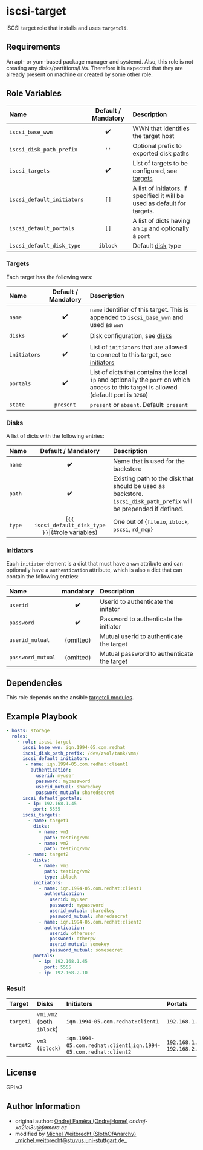 # iscsi-target

iSCSI target role that installs and uses `targetcli`.

## Requirements

An apt- or yum-based package manager and systemd. 
Also, this role is not creating any disks/partitions/LVs. 
Therefore it is expected that they are already present on machine or created by some other role.

## Role Variables

| Name                       | Default / Mandatory | Description                                                                               |
|:---------------------------|:-------------------:|:------------------------------------------------------------------------------------------|
| `iscsi_base_wwn`           | :heavy_check_mark:  | WWN that identifies the target host                                                       |
| `iscsi_disk_path_prefix`   |        `''`         | Optional prefix to exported disk paths                                                    |
| `iscsi_targets`            | :heavy_check_mark:  | List of targets to be configured, see [targets](#targets)                                 |
| `iscsi_default_initiators` |        `[]`         | A list of [initiators](#initiators). If specified it will be used as default for targets. |
| `iscsi_default_portals`    |        `[]`         | A list of dicts having an `ip` and optionally a `port`                                    |
| `iscsi_default_disk_type`  |      `iblock`       | Default [disk](#disks) type                                                               |

### Targets

Each target has the following vars:

| Name         | Default / Mandatory | Description                                                                                                                             |
|:-------------|:-------------------:|:----------------------------------------------------------------------------------------------------------------------------------------|
| `name`       | :heavy_check_mark:  | `name` identifier of this target. This is appended to `iscsi_base_wwn` and used as `wwn`                                                |
| `disks`      | :heavy_check_mark:  | Disk configuration, see [disks](#disks)                                                                                                 |
| `initiators` | :heavy_check_mark:  | List of `initiators` that are allowed to connect to this target, see [initiators](#initiators)                                          |
| `portals`    | :heavy_check_mark:  | List of dicts that contains the local `ip` and optionally the `port` on which access to this target is allowed (default port is `3260`) |
| `state`      |      `present`      | `present` or `absent`. Default: `present`                                                                                               |

### Disks

A list of dicts with the following entries:

| Name   |                Default / Mandatory                 | Description                                                                                                        |
|:-------|:--------------------------------------------------:|:-------------------------------------------------------------------------------------------------------------------|
| `name` |                 :heavy_check_mark:                 | Name that is used for the backstore                                                                                |
| `path` |                 :heavy_check_mark:                 | Existing path to the disk that should be used as backstore. `iscsi_disk_path_prefix` will be prepended if defined. |
| `type` | [`{{ iscsi_default_disk_type }}`](#role variables) | One out of {`fileio`, `iblock`, `pscsi`, `rd_mcp`}                                                                 |

### Initiators

Each `initiator` element is a dict that must have a `wwn` attribute and can optionally have a `authentication` attribute, which is also a dict that can contain the following entries:

| Name              |     mandatory      | Description                                |
|:------------------|:------------------:|:-------------------------------------------|
| `userid`          | :heavy_check_mark: | Userid to authenticate the initator        |
| `password`        | :heavy_check_mark: | Password to authenticate the initiator     |
| `userid_mutual`   |     (omitted)      | Mutual userid to authenticate the target   |
| `password_mutual` |     (omitted)      | Mutual password to authenticate the target |

## Dependencies

This role depends on the ansible [targetcli modules](https://github.com/stuvusIT/targetcli-modules).

## Example Playbook
```yml
- hosts: storage
  roles:
    - role: iscsi-target
      iscsi_base_wwn: iqn.1994-05.com.redhat
      iscsi_disk_path_prefix: /dev/zvol/tank/vms/
      iscsi_default_initiators:
       - name: iqn.1994-05.com.redhat:client1
         authentication:
           userid: myuser
           password: mypassword
           userid_mutual: sharedkey
           password_mutual: sharedsecret
      iscsi_default_portals:
        - ip: 192.168.1.45
          port: 5555
      iscsi_targets:
        - name: target1
          disks:
            - name: vm1
              path: testing/vm1
            - name: vm2
              path: testing/vm2
        - name: target2
          disks:
            - name: vm3
              path: testing/vm2
              type: iblock
          initiators:
            - name: iqn.1994-05.com.redhat:client1
              authentication:
                userid: myuser
                password: mypassword
                userid_mutual: sharedkey
                password_mutual: sharedsecret
            - name: iqn.1994-05.com.redhat:client2
              authentication:
                userid: otheruser
                password: otherpw
                userid_mutual: somekey
                password_mutual: somesecret
          portals:
            - ip: 192.168.1.45
              port: 5555
            - ip: 192.168.2.10
```

### Result

| Target    | Disks                       | Initiators                                                        | Portals                                  |
|:----------|:----------------------------|:------------------------------------------------------------------|:-----------------------------------------|
| `target1` | `vm1`,`vm2` (both `iblock`) | `iqn.1994-05.com.redhat:client1`                                  | `192.168.1.45:5555`                      |
| `target2` | `vm3` (`iblock`)            | `iqn.1994-05.com.redhat:client1`,`iqn.1994-05.com.redhat:client2` | `192.168.1.45:5555`, `192.168.2.10:3260` |

## License

GPLv3

## Author Information
- original author: [Ondrej Faměra (OndrejHome)](https://github.com/OndrejHome/) _ondrej-xa2iel8u@famera.cz_
- modified by [Michel Weitbrecht (SlothOfAnarchy)](https://github.com/SlothOfAnarchy) _michel.weitbrecht@stuvus.uni-stuttgart.de_
